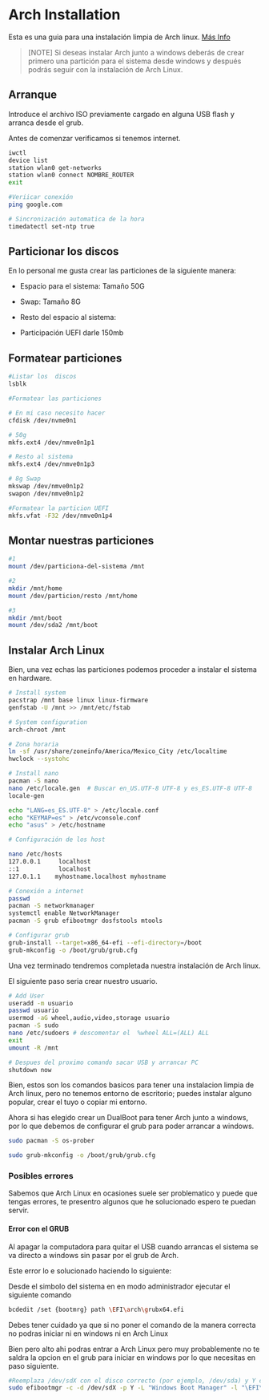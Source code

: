 # Arch Installation

Esta es una guia para una instalación limpia de Arch linux.
[Más Info](https://wiki.archlinux.org/)

> [NOTE]
> Si deseas instalar Arch junto a windows deberás
> de crear primero una partición para el sistema
> desde windows y después podrás seguir con la instalación de Arch Linux.

## Arranque

Introduce el archivo ISO previamente cargado en
alguna USB flash y arranca desde el grub.

Antes de comenzar verificamos si tenemos internet.

```bash
iwctl
device list
station wlan0 get-networks
station wlan0 connect NOMBRE_ROUTER
exit

#Veriicar conexión
ping google.com

# Sincronización automatica de la hora
timedatectl set-ntp true

```

## Particionar los discos

En lo personal me gusta crear las
particiones de la siguiente manera:

- Espacio para el sistema:
  Tamaño 50G

- Swap:
  Tamaño 8G

- Resto del espacio al sistema:

- Participación UEFI darle 150mb

## Formatear particiones

```bash
#Listar los  discos
lsblk

#Formatear las particiones

# En mi caso necesito hacer
cfdisk /dev/nvme0n1

# 50g
mkfs.ext4 /dev/nmve0n1p1

# Resto al sistema
mkfs.ext4 /dev/nmve0n1p3

# 8g Swap
mkswap /dev/nmve0n1p2
swapon /dev/nmve0n1p2

#Formatear la particion UEFI
mkfs.vfat -F32 /dev/nmve0n1p4
```

## Montar nuestras particiones

```bash
#1
mount /dev/particiona-del-sistema /mnt

#2
mkdir /mnt/home
mount /dev/particion/resto /mnt/home

#3
mkdir /mnt/boot
mount /dev/sda2 /mnt/boot
```

## Instalar Arch Linux

Bien, una vez echas las particiones
podemos proceder a instalar el sistema
en hardware.

```bash
# Install system
pacstrap /mnt base linux linux-firmware
genfstab -U /mnt >> /mnt/etc/fstab

# System configuration
arch-chroot /mnt

# Zona horaria
ln -sf /usr/share/zoneinfo/America/Mexico_City /etc/localtime
hwclock --systohc

# Install nano
pacman -S nano
nano /etc/locale.gen  # Buscar en_US.UTF-8 UTF-8 y es_ES.UTF-8 UTF-8
locale-gen

echo "LANG=es_ES.UTF-8" > /etc/locale.conf
echo "KEYMAP=es" > /etc/vconsole.conf
echo "asus" > /etc/hostname

# Configuración de los host

nano /etc/hosts
127.0.0.1     localhost
::1           localhost
127.0.1.1    myhostname.localhost myhostname

# Conexión a internet
passwd
pacman -S networkmanager
systemctl enable NetworkManager
pacman -S grub efibootmgr dosfstools mtools

# Configurar grub
grub-install --target=x86_64-efi --efi-directory=/boot
grub-mkconfig -o /boot/grub/grub.cfg
```

Una vez terminado tendremos completada
nuestra instalación de Arch linux.

El siguiente paso seria crear nuestro usuario.

```bash
# Add User
useradd -m usuario
passwd usuario
usermod -aG wheel,audio,video,storage usuario
pacman -S sudo
nano /etc/sudoers # descomentar el  %wheel ALL=(ALL) ALL
exit
umount -R /mnt

# Despues del proximo comando sacar USB y arrancar PC
shutdown now
```

Bien, estos son los comandos basicos
para tener una instalacion limpia de Arch linux,
pero no tenemos entorno de escritorio; puedes instalar alguno
popular, crear el tuyo o copiar mi entorno.

Ahora si has elegido crear un DualBoot
para tener Arch junto a windows,
por lo que debemos de configurar
el grub para poder arrancar a windows.

```bash
sudo pacman -S os-prober

sudo grub-mkconfig -o /boot/grub/grub.cfg
```

### Posibles errores

Sabemos que Arch Linux en ocasiones
suele ser problematico y puede que tengas errores,
te presentro algunos que he solucionado
espero te puedan servir.

#### Error con el GRUB

Al apagar la computadora para
quitar el USB cuando arrancas
el sistema se va directo a windows
sin pasar por el grub de Arch.

Este error lo e solucionado haciendo lo siguiente:

Desde el simbolo del sistema en en modo administrador ejecutar el siguiente comando

```bash
bcdedit /set {bootmrg} path \EFI\arch\grubx64.efi
```

Debes tener cuidado ya que si no poner el comando de la manera
correcta no podras iniciar ni en windows ni en Arch Linux

Bien pero alto ahi podras entrar a Arch Linux pero muy probablemente
no te saldra la opcion en el grub para iniciar en windows por lo que
necesitas en paso siguiente.

```bash
#Reemplaza /dev/sdX con el disco correcto (por ejemplo, /dev/sda) y Y con el número de partición correcto (por ejemplo, 1).
sudo efibootmgr -c -d /dev/sdX -p Y -L "Windows Boot Manager" -l "\EFI\Microsoft\Boot\bootmgfw.efi"
```
